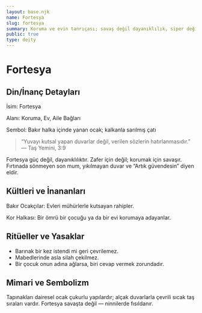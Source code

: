 ```yaml
---
layout: base.njk
name: Fortesya
slug: fortesya
summary: Koruma ve evin tanrıçası; savaş değil dayanıklılık, siper değil söz hatırlanışı.
public: true
type: deity
---
```


# Fortesya

## Din/İnanç Detayları

İsim: Fortesya

Alanı: Koruma, Ev, Aile Bağları

Sembol: Bakır halka içinde yanan ocak; kalkanla sarılmış çatı

> “Yuvayı kutsal yapan duvarlar değil, verilen sözlerin hatırlanmasıdır.” — Taş Yemini, 3:9

Fortesya güç değil, dayanıklılıktır. Zafer için değil; korumak için savaşır. Fırtınada sönmeyen son mum, yıkılmayan duvar ve “Artık güvendesin” diyen eldir.

## Kültleri ve İnananları

Bakır Ocakçılar: Evleri mühürlerle kutsayan rahipler.

Kor Halkası: Bir ömrü bir çocuğu ya da bir evi korumaya adayanlar.

## Ritüeller ve Yasaklar

- Barınak bir kez istendi mi geri çevrilemez.
- Mabedlerinde asla silah çekilmez.
- Bir çocuk onun adına ağlarsa, biri cevap vermek zorundadır.

## Mimari ve Sembolizm

Tapınakları dairesel ocak çukurlu yapılardır; alçak duvarlarla çevrili sıcak taş sıraları vardır. Fortesya savaşta değil — ninnilerde fısıldanır.

